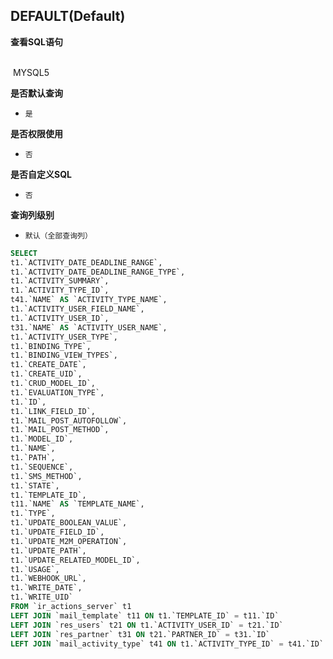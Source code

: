 ## DEFAULT(Default) <!-- {docsify-ignore-all} -->



<p class="panel-title"><b>查看SQL语句</b></p>
<br>

<el-row>
&nbsp;<el-tag @click="MYSQL5 = true">MYSQL5</el-tag>
</el-row>

<br>
<p class="panel-title"><b>是否默认查询</b></p>

* `是`

<p class="panel-title"><b>是否权限使用</b></p>

* `否`

<p class="panel-title"><b>是否自定义SQL</b></p>

* `否`

<p class="panel-title"><b>查询列级别</b></p>

* `默认（全部查询列）`






<el-dialog v-model="MYSQL5" title="MYSQL5">

```sql
SELECT
t1.`ACTIVITY_DATE_DEADLINE_RANGE`,
t1.`ACTIVITY_DATE_DEADLINE_RANGE_TYPE`,
t1.`ACTIVITY_SUMMARY`,
t1.`ACTIVITY_TYPE_ID`,
t41.`NAME` AS `ACTIVITY_TYPE_NAME`,
t1.`ACTIVITY_USER_FIELD_NAME`,
t1.`ACTIVITY_USER_ID`,
t31.`NAME` AS `ACTIVITY_USER_NAME`,
t1.`ACTIVITY_USER_TYPE`,
t1.`BINDING_TYPE`,
t1.`BINDING_VIEW_TYPES`,
t1.`CREATE_DATE`,
t1.`CREATE_UID`,
t1.`CRUD_MODEL_ID`,
t1.`EVALUATION_TYPE`,
t1.`ID`,
t1.`LINK_FIELD_ID`,
t1.`MAIL_POST_AUTOFOLLOW`,
t1.`MAIL_POST_METHOD`,
t1.`MODEL_ID`,
t1.`NAME`,
t1.`PATH`,
t1.`SEQUENCE`,
t1.`SMS_METHOD`,
t1.`STATE`,
t1.`TEMPLATE_ID`,
t11.`NAME` AS `TEMPLATE_NAME`,
t1.`TYPE`,
t1.`UPDATE_BOOLEAN_VALUE`,
t1.`UPDATE_FIELD_ID`,
t1.`UPDATE_M2M_OPERATION`,
t1.`UPDATE_PATH`,
t1.`UPDATE_RELATED_MODEL_ID`,
t1.`USAGE`,
t1.`WEBHOOK_URL`,
t1.`WRITE_DATE`,
t1.`WRITE_UID`
FROM `ir_actions_server` t1 
LEFT JOIN `mail_template` t11 ON t1.`TEMPLATE_ID` = t11.`ID` 
LEFT JOIN `res_users` t21 ON t1.`ACTIVITY_USER_ID` = t21.`ID` 
LEFT JOIN `res_partner` t31 ON t21.`PARTNER_ID` = t31.`ID` 
LEFT JOIN `mail_activity_type` t41 ON t1.`ACTIVITY_TYPE_ID` = t41.`ID` 


```

</el-dialog>

<script>
 const { createApp } = Vue
  createApp({
    data() {
      return {
                MYSQL5 : false
        
      }
    },
    methods: {
    }
  }).use(ElementPlus).mount('#app')
</script>